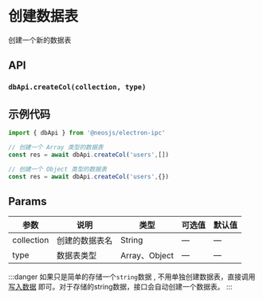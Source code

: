 # 创建数据表 <BadgeTip text="异步" type="green"></BadgeTip>

创建一个新的数据表

## API
### `dbApi.createCol(collection, type)`
### 

## 示例代码
```js
import { dbApi } from '@neosjs/electron-ipc'

// 创建一个 Array 类型的数据表
const res = await dbApi.createCol('users',[])

// 创建一个 Object 类型的数据表
const res = await dbApi.createCol('users',{})
```

## Params

| 参数  | 说明     | 类型   | 可选值     | 默认值 |
| ----- | -------- | ------ | ---------- | ------ |
| collection | 创建的数据表名 | String | — | —     |
| type | 数据表类型 | Array、Object | — | —     |

:::danger
如果只是简单的存储一个`string`数据 , 不用单独创建数据表，直接调用 [写入数据](insert) 即可。对于存储的string数据，接口会自动创建一个数据表。
:::
